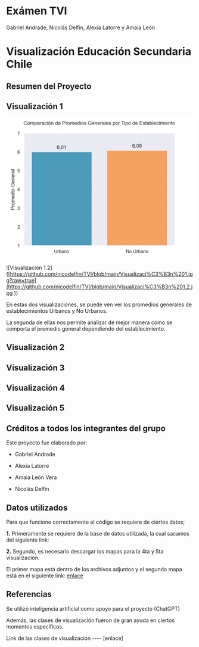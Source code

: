 # Exámen TVI
Gabriel Andrade, Nicolás Delfin, Alexia Latorre y Amaia León  

# Visualización Educación Secundaria Chile
## Resumen del Proyecto




## Visualización 1
![Visualización 1](https://github.com/nicodelfin/TVI/blob/main/Visualizaci%C3%B3n%201.jpg?raw=true)

![Visualización 1.2]([https://github.com/nicodelfin/TVI/blob/main/Visualizaci%C3%B3n%201.jpg?raw=true](https://github.com/nicodelfin/TVI/blob/main/Visualizaci%C3%B3n%201.2.jpg
))

En estas dos visualizaciones, se puede ven ver los promedios generales de establecimientos Urbanos y No Urbanos.

La segunda de ellas nos permite analizar de mejor manera como se comporta el promedio general dependiendo del establecimiento.


## Visualización 2









## Visualización 3









## Visualización 4









## Visualización 5









## Créditos a todos los integrantes del grupo
Este proyecto fue elaborado por:

* Gabriel Andrade

* Alexia Latorre

* Amaia León Vera

* Nicolás Delfin


## Datos utilizados
Para que funcione correctamente el código se requiere de ciertos datos;

**1.** Primeramente se requiere de la base de datos utilizada, la cual sacamos del siguiente link: 

**2.** Segundo, es necesario descargar los mapas para la 4ta y 5ta visualización.

El primer mapa está dentro de los archivos adjuntos y el segundo mapa está en el siguiente link: [enlace](https://www.bcn.cl/siit/mapas_vectoriales)


## Referencias
Se utilizó inteligencia artificial como apoyo para el proyecto (ChatGPT)

Además, las clases de visualización fueron de gran ayuda en ciertos momentos específicos.

Link de las clases de visualización ---- [enlace] 











